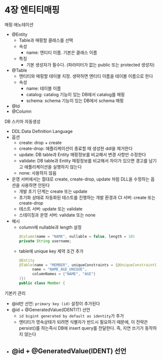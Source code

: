 # 4장 엔티티매핑

매핑 애노테이션
- @Entity
   - Table과 매핑할 클래스를 선택
   - 속성
      - name: 엔티티 이름. 기본은 클래스 이름
   - 특징
      - 기본 생성자가 필수다. (파라미터가 없는 public 또는 protected 생성자)
- @Table 
   - 엔티티와 매핑할 테이블 지정. 생략하면 엔티티 이름을 테이블 이름으로 한다
   - 속성
      - name: 테이블 이름
      - catalog: catalog 기능이 있는 DB에서 catalog를 매핑
      - schema: schema 기능이 있는 DB에서 schema 매핑
- @Id
- @Column

DB 스키마 자동생성
- DDL:Data Definition Language
- 옵션
   - create: drop + create
   - create-drop: 애플리케이션이 종료할 때 생성한 ddl을 제거한다
   - update: DB table과 Entity 매핑정보를 비교해서 변경 사항만 수정한다
   - validate: DB table과 Entity 매핑정보를 비교해서 차이가 있으면 경고를 남기고 애플리케이션을 실행하지 않는다
   - none: 사용하지 않음
- 운영 서버에서는 절대로 create, create-drop, update 처럼 DLL을 수정하는 옵션을 사용하면 안된다
   - 개발 초기 단계는 create 또는 update
   - 초기화 상태로 자동화된 테스트를 진행하는 개발 환경과 CI 서버: create 또는 create-drop
   - 테스트 서버: update 또는 validate
   - 스테이징과 운영 서버: validate 또는 none
- 예시
   - column에 nullable과 length 설정
      ~~~java
      @Column(name = "NAME", nullable = false, length = 10)
      private String username;
      ~~~
   - table에 unique key 제약 조건 추가
      ~~~java
      @Entity
      @Table(name = "MEMBER", uniqueConstraints = {@UniqueConstraint(
            name = "NAME_AGE_UNIQUE",
            columnNames = {"NAME", "AGE"}
      )})
      public class Member {
      ~~~

기본키 관리
- @id만 선언: `primary key (id)` 설정이 추가된다
- @id + @GeneratedValue(IDENTIT) 선언
   - `id bigint generated by default as identity`가 추가
   - 엔티티가 영속상태가 되려면 식별자가 반드시 필요하기 때문에, 이 전략은 persist()를 하는즉시 DB에 insert query를 전달한다. 즉, 지연 쓰기가 동작하지 않는다
- @id + @GeneratedValue(IDENT) 선언
   - 

